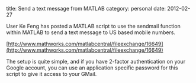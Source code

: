 title: Send a text message from MATLAB
category: personal
date: 2012-02-27

User Ke Feng has posted a MATLAB script to use the sendmail function within MATLAB to send a text message to US based mobile numbers. <!--more-->

[http://www.mathworks.com/matlabcentral/fileexchange/16649](http://www.mathworks.com/matlabcentral/fileexchange/16649)

The setup is quite simple, and if you have 2-factor authentication on your Google account, you can use an application specific password for this script to give it access to your GMail.
<!--more-->
